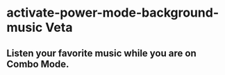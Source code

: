 # activate-power-mode-background-music Veta

## Listen your favorite music while you are on Combo Mode.


